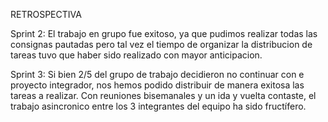 RETROSPECTIVA

Sprint 2: El trabajo en grupo fue exitoso, ya que pudimos realizar todas las consignas pautadas pero tal vez el tiempo de organizar la distribucion de tareas tuvo que haber sido realizado con mayor anticipacion.

Sprint 3: Si bien 2/5 del grupo de trabajo decidieron no continuar con e proyecto integrador, nos hemos podido distribuir de manera exitosa las tareas a realizar. Con reuniones bisemanales y un ida y vuelta contaste, el trabajo asincronico entre los 3 integrantes del equipo ha sido fructífero. 


